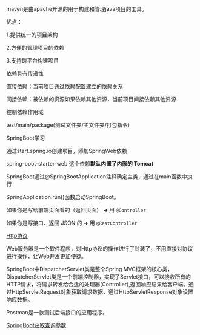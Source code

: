 maven是由apache开源的用于构建和管理java项目的工具。

优点：

1.提供统一的项目架构

2.方便的管理项目的依赖

3.支持跨平台构建项目



依赖具有传递性

直接依赖：当前项目通过依赖配置建立的依赖关系

间接依赖：被依赖的资源如果依赖其他资源，当前项目间接依赖其他资源

控制依赖作用域

<scope>test/main/package(测试文件夹/主文件夹/打包指令)</scope>



SpringBoot学习

通过start.spring.io创建项目，添加SpringWeb依赖

spring-boot-starter-web 这个依赖**默认内置了内嵌的 Tomcat**

SpringBoot通过@SpringBootApplication注释确定主类，通过在main函数中执行

SpringApplication.run()函数启动SpringBoot。

如果你是写给前端页面看的（返回页面） ➜ 用 `@Controller`

如果你是写接口、返回 JSON 的 ➜ 用 `@RestController`

[Http协议](Http.md)

Web服务器是一个软件程序，对Http协议的操作进行了封装了，不用直接对协议进行操作，让Web开发更加便捷。

SpringBoot中DispatcherServlet类是整个Spring MVC框架的核心类，DispatcherServlet类是一个前端控制器，实现了Servlet接口，可以接收所有的HTTP请求，将请求转发给合适的处理器(Controller),返回响应结果给客户端。通过HttpServletRequest对象获取请求数据，通过HttpServletResponse对象设置响应数据。

Postman是一款测试后端接口的应用程序。

[SpringBoot获取查询参数](GetParameter.md)

